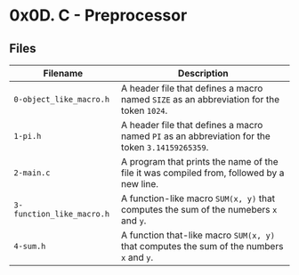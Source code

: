 # 0x0D. C - Preprocessor

## Files

| Filename | Description |
|---------------------| ------------------------------------------|
| `0-object_like_macro.h` | A header file that defines a macro named `SIZE` as an abbreviation for the token `1024`. |
| `1-pi.h` | A header file that defines a macro named `PI` as an abbreviation for the token `3.14159265359`. |
| `2-main.c` | A program that prints the name of the file it was compiled from, followed by a new line. |
| `3-function_like_macro.h` | A function-like macro `SUM(x, y)` that computes the sum of the numebers `x` and `y`.|
| `4-sum.h` | A function that-like macro `SUM(x, y)` that computes the sum of the numbers `x` and `y`. |
